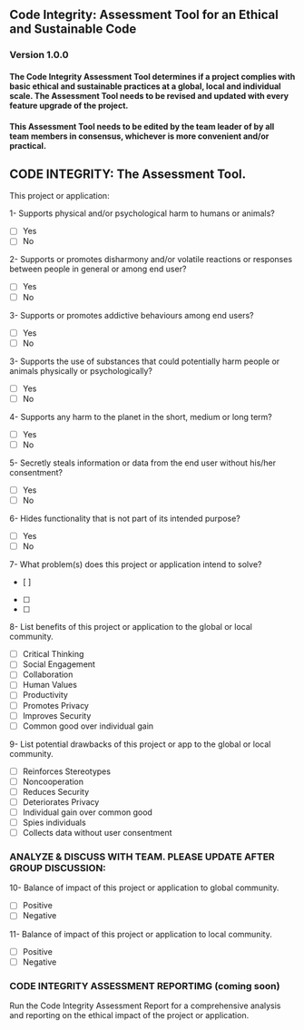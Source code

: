 ## Code Integrity: Assessment Tool for an Ethical and Sustainable Code
### Version 1.0.0

#### The Code Integrity Assessment Tool determines if a project complies with basic ethical and sustainable practices at a global, local and individual scale. The Assessment Tool needs to be revised and updated with every feature upgrade of the project.

#### This Assessment Tool needs to be edited by the team leader of by all team members in consensus, whichever is more convenient and/or practical.

## CODE INTEGRITY: The Assessment Tool.


This project or application:

1- Supports physical and/or psychological harm to humans or animals?
- [ ] Yes
- [ ] No

2- Supports or promotes disharmony and/or volatile reactions or responses between people in general or among end user?
- [ ] Yes
- [ ] No

3- Supports or promotes addictive behaviours among end users?
- [ ] Yes
- [ ] No

3- Supports the use of substances that could potentially harm people or animals physically or psychologically?
- [ ] Yes
- [ ] No

4- Supports any harm to the planet in the short, medium or long term?
- [ ] Yes
- [ ] No

5- Secretly steals information or data from the end user without his/her consentment?
- [ ] Yes
- [ ] No

6- Hides functionality that is not part of its intended purpose?
- [ ] Yes
- [ ] No

7- What problem(s) does this project or application intend to solve?
- [ ]
- [ ]
- [ ]

8- List benefits of this project or application to the global or local community.
- [ ] Critical Thinking
- [ ] Social Engagement
- [ ] Collaboration
- [ ] Human Values
- [ ] Productivity
- [ ] Promotes Privacy
- [ ] Improves Security
- [ ] Common good over individual gain

9- List potential drawbacks of this project or app to the global or local community.
- [ ] Reinforces Stereotypes
- [ ] Noncooperation
- [ ] Reduces Security
- [ ] Deteriorates Privacy
- [ ] Individual gain over common good
- [ ] Spies individuals
- [ ] Collects data without user consentment

### ANALYZE & DISCUSS WITH TEAM. PLEASE UPDATE AFTER GROUP DISCUSSION:

10- Balance of impact of this project or application to global community.
- [ ] Positive
- [ ] Negative

11- Balance of impact of this project or application to local community.
- [ ] Positive
- [ ] Negative

### CODE INTEGRITY ASSESSMENT REPORTIMG (**coming soon**)

Run the Code Integrity Assessment Report for a comprehensive analysis and reporting on the ethical impact of the project or application.

